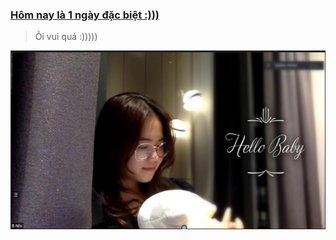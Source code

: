 ### [Hôm nay là 1 ngày đặc biệt :)))](https://)
> Ôi vui quá :)))))


![cover picture](./img/cover2.jpg)
